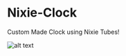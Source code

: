 # Nixie-Clock
 
Custom Made Clock using Nixie Tubes!

![alt text](https://github.com/[Pauliomono]/[Nixie-Clock]/blob/[main]/20210126_234302.jpg?raw=true)
